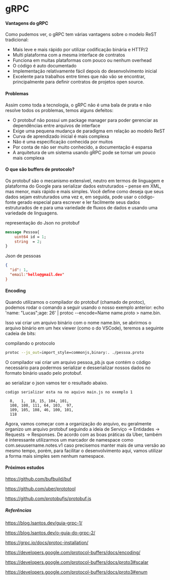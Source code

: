 # gRPC

#### Vantagens do gRPC
Como pudemos ver, o gRPC tem várias vantagens sobre o modelo ReST tradicional:

- Mais leve e mais rápido por utilizar codificação binária e HTTP/2
- Multi plataforma com a mesma interface de contratos
- Funciona em muitas plataformas com pouco ou nenhum overhead
- O código é auto documentado
- Implementação relativamente fácil depois do desenvolvimento inicial
- Excelente para trabalhos entre times que não vão se encontrar, principalmente para definir contratos de projetos open source.
#### Problemas
Assim como toda a tecnologia, o gRPC não é uma bala de prata e não resolve todos os problemas, temos alguns defeitos:

- O protobuf não possui um package manager para poder gerenciar as dependências entre arquivos de interface
- Exige uma pequena mudança de paradigma em relação ao modelo ReST
- Curva de aprendizado inicial é mais complexa
- Não é uma especificação conhecida por muitos
- Por conta de não ser muito conhecido, a documentação é esparsa
- A arquitetura de um sistema usando gRPC pode se tornar um pouco mais complexa

#### O que são buffers de protocolo?

Os protobuf são o mecanismo extensível, neutro em termos de linguagem e plataforma do Google para serializar dados estruturados – pense em XML, mas menor, mais rápido e mais simples. Você define como deseja que seus dados sejam estruturados uma vez e, em seguida, pode usar o código-fonte gerado especial para escrever e ler facilmente seus dados estruturados de e para uma variedade de fluxos de dados e usando uma variedade de linguagens.

representação do Json no protobuf

```proto
message Pessoa{
    uint64 id = 1;
    string  = 2;
}
```

Json de pessoas

```json
{
  "id": 1,
  "email:"hello@gmail.dev"
}
```

#### Encoding

Quando utilizamos o compilador do protobuf (chamado de protoc), podemos rodar o comando a seguir usando o nosso exemplo anterior: echo 'name: "Lucas";age: 26' | protoc --encode=Name name.proto > name.bin.

Isso vai criar um arquivo binário com o nome name.bin, se abrirmos o arquivo binário em um hex viewer (como o do VSCode), teremos a seguinte cadeia de bits:

compilando o protocolo
```bash
protoc --js_out=import_style=commonjs,binary:. ./pessoa.proto

```
O compilador vai criar um arquivo pessoa_pb.js que contém o código necessário para podermos serializar e desserializar nossos dados no formato binário usado pelo protobuf.

ao serializar o json vamos ter o resultado abaixo.

    codigo serializar esta na no aquivo main.js no exemplo 1

```
  8,   1,  18, 15, 104, 101,
  108, 108, 111, 64, 103,  97,
  109, 105, 108, 46, 100, 101,
  118

```


Agora, vamos começar com a organização do arquivo, eu geralmente organizo um arquivo protobuf seguindo a ideia de Serviço -> Entidades -> Requests -> Responses. De acordo com as boas práticas da Uber, também é interessante utilizarmos um marcador de namespace como com.seuusername.notes.v1 caso precisemos manter mais de uma versão ao mesmo tempo, porém, para facilitar o desenvolvimento aqui, vamos utilizar a forma mais simples sem nenhum namespace.

#### Próximos estudos

https://github.com/bufbuild/buf

https://github.com/uber/prototool

https://github.com/protobufjs/protobuf.js


##### Referências

https://blog.lsantos.dev/guia-grpc-1/

https://blog.lsantos.dev/o-guia-do-grpc-2/

https://grpc.io/docs/protoc-installation/

https://developers.google.com/protocol-buffers/docs/encoding/

https://developers.google.com/protocol-buffers/docs/proto3#scalar

https://developers.google.com/protocol-buffers/docs/proto3#enum